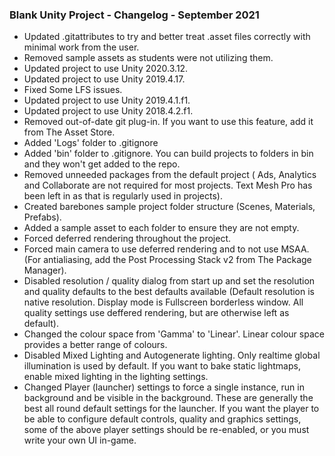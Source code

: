 ### Blank Unity Project  - Changelog - September 2021 ### 

* Updated .gitattributes to try and better treat .asset files correctly with minimal work from the user.
* Removed sample assets as students were not utilizing them.
* Updated project to use Unity 2020.3.12.
* Updated project to use Unity 2019.4.17.
* Fixed Some LFS issues.
* Updated project to use Unity 2019.4.1.f1.
* Updated project to use Unity 2018.4.2.f1.
* Removed out-of-date git plug-in.  If you want to use this feature, add it from The Asset Store.
* Added 'Logs' folder to .gitignore
* Added 'bin' folder to .gitignore.  You can build projects to folders in bin and they won't get added to the repo.
* Removed unneeded packages from the default project ( Ads, Analytics and Collaborate are not required for most projects.  Text Mesh Pro has been left in as that is regularly used in projects).
* Created barebones sample project folder structure (Scenes, Materials, Prefabs).
* Added a sample asset to each folder to ensure they are not empty.
* Forced deferred rendering throughout the project.
* Forced main camera to use deferred rendering and to not use MSAA.  (For antialiasing, add the Post Processing Stack v2 from The Package Manager).
* Disabled resolution / quality dialog from start up and set the resolution and quality defaults to the best defaults available (Default resolution is native resolution.  Display mode is Fullscreen borderless window.  All quality settings use deffered rendering, but are otherwise left as default).
* Changed the colour space from 'Gamma' to 'Linear'.  Linear colour space provides a better range of colours.
* Disabled Mixed Lighting and Autogenerate lighting.  Only realtime global illumination is used by default.  If you want to bake static lightmaps, enable mixed lighting in the lighting settings.
* Changed Player (launcher) settings to force a single instance, run in background and be visible in the background.  These are generally the best all round default settings for the launcher.  If you want the player to be able to configure default controls, quality and graphics settings, some of the above player settings should be re-enabled, or you must write your own UI in-game.



